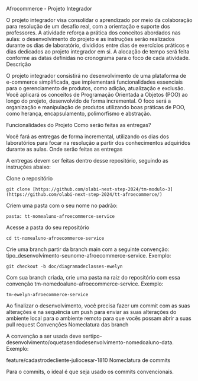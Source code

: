 Afrocommerce - Projeto Integrador

O projeto integrador visa consolidar o aprendizado por meio da colaboração para resolução de um desafio real, com a orientação e suporte dos professores. A atividade reforça a prática dos conceitos abordados nas aulas: o desenvolvimento do projeto e as instruções serão realizados durante os dias de laboratório, divididos entre dias de exercícios práticos e dias dedicados ao projeto integrador em si. A alocação de tempo será feita conforme as datas definidas no cronograma para o foco de cada atividade.
Descrição

O projeto integrador consistirá no desenvolvimento de uma plataforma de e-commerce simplificada, que implementará funcionalidades essenciais para o gerenciamento de produtos, como adição, atualização e exclusão. Você aplicará os conceitos de Programação Orientada a Objetos (POO) ao longo do projeto, desenvolvido de forma incremental. O foco será a organização e manipulação de produtos utilizando boas práticas de POO, como herança, encapsulamento, polimorfismo e abstração.

Funcionalidades do Projeto
Como serão feitas as entregas?

Você fará as entregas de forma incremental, utilizando os dias dos laboratórios para focar na resolução a partir dos conhecimentos adquiridos durante as aulas.
Onde serão feitas as entregas

A entregas devem ser feitas dentro desse repositório, seguindo as instruções abaixo:

Clone o repositório

    git clone [https://github.com/olabi-next-step-2024/tm-modulo-3](https://github.com/olabi-next-step-2024/tt-afroecommerce/)

Criem uma pasta com o seu nome no padrão:

    pasta: tt-nomealuno-afroecommerce-service

Acesse a pasta do seu repositório

    cd tt-nomealuno-afroecommerce-service

Crie uma branch partir da branch main com a seguinte convenção: tipo_desenvolvimento-seunome-afroecommerce-service. Exemplo:

    git checkout -b doc/diagramadeclasses-ewelyn

Com sua branch criada, crie uma pasta na raiz do repositório com essa convenção tm-nomedoaluno-afroecommerce-service. Exemplo:

    tm-ewelyn-afroecommerce-service

Ao finalizar o desenvolvimento, você precisa fazer um commit com as suas alterações e na sequência um push para enviar as suas alterações do ambiente local para o ambiente remoto para que vocês possam abrir a suas pull request
Convenções
Nomeclatura das branch

A convenção a ser usada deve sertipo-desenvolvimento/oquetasendodesenvolvimento-nomedoaluno-data. Exemplo:

feature/cadastrodecliente-juliocesar-1810
Nomeclatura de commits

Para o commits, o ideal é que seja usado os commits convencionais.

